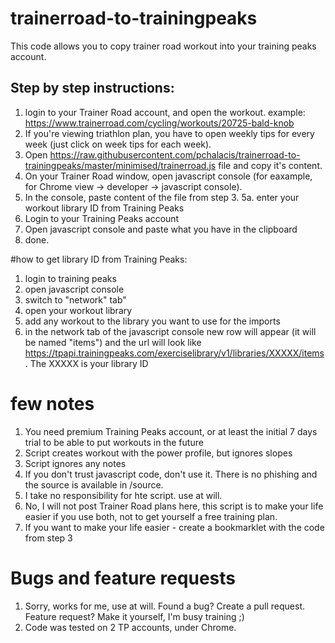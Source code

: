 # trainerroad-to-trainingpeaks
This code allows you to copy trainer road workout into your training peaks account.

## Step by step instructions:
1. login to your Trainer Road account, and open the workout. example: https://www.trainerroad.com/cycling/workouts/20725-bald-knob
2. If you're viewing triathlon plan, you have to open weekly tips for every week (just click on week tips for each week).
3. Open https://raw.githubusercontent.com/pchalacis/trainerroad-to-trainingpeaks/master/minimised/trainerroad.js file and copy it's content. 
4. On your Trainer Road window, open javascript console (for eaxample, for Chrome view -> developer -> javascript console).
5. In the console, paste content of the file from step 3.
5a. enter your workout library ID from Training Peaks
7. Login to your Training Peaks account
8. Open javascript console and paste what you have in the clipboard
9. done.


#how to get library ID from Training Peaks:
1. login to training peaks
2. open javascript console
3. switch to "network" tab"
4. open your workout library
5. add any workout to the library you want to use for the imports
6. in the network tab of the javascript console new row will appear (it will be named "items") and the url will look like https://tpapi.trainingpeaks.com/exerciselibrary/v1/libraries/XXXXX/items. The XXXXX is your library ID





# few notes
1. You need premium Training Peaks account, or at least the initial 7 days trial to be able to put workouts in the future
2. Script creates workout with the power profile, but ignores slopes
3. Script ignores any notes
6. If you don't trust javascript code, don't use it. There is no phishing and the source is available in /source. 
7. I take no responsibility for hte script. use at will.
8. No, I will not post Trainer Road plans here, this script is to make your life easier if you use both, not to get yourself a free training plan.
9. If you want to make your life easier - create a bookmarklet with the code from step 3

# Bugs and feature requests
1. Sorry, works for me, use at will. Found a bug? Create a pull request. Feature request? Make it yourself, I'm busy training ;)
2. Code was tested on 2 TP accounts, under Chrome.
